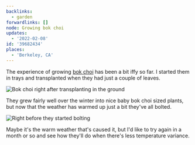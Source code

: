 ```yaml
---
backlinks:
  - garden
forwardlinks: []
node: Growing bok choi
updates:
  - '2022-02-08'
id: '39682434'
places:
  - 'Berkeley, CA'
---
```

The experience of growing [bok choi](https://en.wikipedia.org/wiki/Bok_choy) has been a bit iffy so far. I started them in trays and transplanted when they had just a couple of leaves. 

![](images/39682434/ZHJmPHfcPX.webp "Bok choi right after transplanting in the ground")

They grew fairly well over the winter into nice baby bok choi sized plants, but now that the weather has warmed up just a bit they've all bolted. 

![](images/39682434/OfQdrddtFw.webp "Right before they started bolting")

Maybe it's the warm weather that's caused it, but I'd like to try again in a month or so and see how they'll do when there's less temperature variance. 
